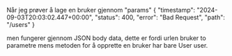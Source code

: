 Når jeg prøver å lage en bruker gjennom "params"
{
"timestamp": "2024-09-03T20:03:02.447+00:00",
"status": 400,
"error": "Bad Request",
"path": "/users"
}

men fungerer gjennom JSON body data, dette er fordi urlen bruker to parametre mens metoden for å opprette en bruker har bare User user. 
